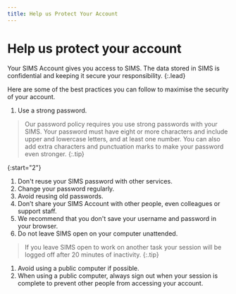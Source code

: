 ```yaml
---
title: Help us Protect Your Account
---
```

# Help us protect your account

Your SIMS Account gives you access to SIMS. The data stored in SIMS is confidential and keeping it secure your responsibility.
{:.lead}

Here are some of the best practices you can follow to maximise the security of your account. 

1. Use a strong password.

> Our password policy requires you use strong passwords with your SIMS. Your password must have eight or more characters and include upper and lowercase letters, and at least one number. You can also add extra characters and punctuation marks to make your password even stronger.
{:.tip}

{:start="2"}

1. Don't reuse your SIMS password with other services.
1. Change your password regularly.
1. Avoid reusing old passwords.
1. Don’t share your SIMS Account with other people, even colleagues or support staff.
1. We recommend that you don't save your username and password in your browser.
1. Do not leave SIMS open on your computer unattended.

> If you leave SIMS open to work on another task your session will be logged off after 20 minutes of inactivity.
{:.tip}

1. Avoid using a public computer if possible.
1. When using a public computer, always sign out when your session is complete to prevent other people from accessing your account.